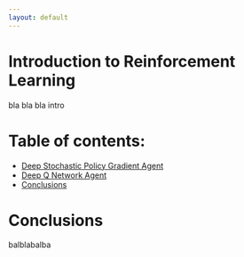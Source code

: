 ```yaml
---
layout: default
---
```



# Introduction to Reinforcement Learning

bla bla bla intro

# Table of contents:
* [Deep Stochastic Policy Gradient Agent](polgrad.html)
* [Deep Q Network Agent](dqn.html)
* [Conclusions]()

# Conclusions

balblabalba